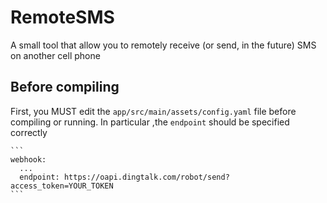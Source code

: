# RemoteSMS
A small tool that allow you to remotely receive (or send, in the future) SMS on another cell phone


## Before compiling
First, you MUST edit the `app/src/main/assets/config.yaml` file before compiling or running. In particular ,the `endpoint` should be specified correctly

    ```
    webhook:
      ...
      endpoint: https://oapi.dingtalk.com/robot/send?access_token=YOUR_TOKEN
    ```
